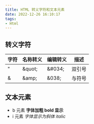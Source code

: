 ```yaml
---
title: HTML 转义字符和文本元素
date: 2022-12-26 16:10:17
tags:
- Html
---
```


## 转义字符
|字符	|名称转义	|编辑转义	|描述	|
|--		|--			|--			|--		|
|"		|&quot\;	|&#034\;	|双引号	|
|&		|&amp\;		|&038\;		|与符号	|

## 文本元素
* b 元素 <b> 字体加粗 bold 显示 </b>
* i 元素 <i> 字体显示为斜体 italic </i>
